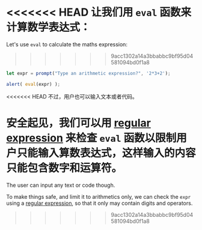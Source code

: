 <<<<<<< HEAD
让我们用 `eval` 函数来计算数学表达式：
=======
Let's use `eval` to calculate the maths expression:
>>>>>>> 9acc1302a14a3bbabbc9bf95d04581094bd0f1a8

```js demo run
let expr = prompt("Type an arithmetic expression?", '2*3+2');

alert( eval(expr) );
```

<<<<<<< HEAD
不过，用户也可以输入文本或者代码。

安全起见，我们可以用 [regular expression](info:regular-expressions) 来检查 `eval` 函数以限制用户只能输入算数表达式，这样输入的内容只能包含数字和运算符。
=======
The user can input any text or code though.

To make things safe, and limit it to arithmetics only, we can check the `expr` using a [regular expression](info:regular-expressions), so that it only may contain digits and operators.
>>>>>>> 9acc1302a14a3bbabbc9bf95d04581094bd0f1a8
